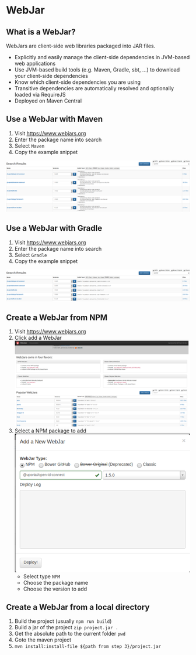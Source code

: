 # WebJar

## What is a WebJar?

WebJars are client-side web libraries packaged into JAR files.

- Explicitly and easily manage the client-side dependencies in JVM-based web applications
- Use JVM-based build tools (e.g. Maven, Gradle, sbt, ...) to download your client-side dependencies
- Know which client-side dependencies you are using
- Transitive dependencies are automatically resolved and optionally loaded via RequireJS
- Deployed on Maven Central

## Use a WebJar with Maven

1. Visit <https://www.webjars.org>
2. Enter the package name into search
3. Select `Maven`
4. Copy the example snippet

![Use maven](../assets/webjars-use-maven.png)

## Use a WebJar with Gradle

1. Visit <https://www.webjars.org>
2. Enter the package name into search
3. Select `Gradle`
4. Copy the example snippet

![Use Gradle](../assets/webjars-use-gradle.png)

## Create a WebJar from NPM

1. Visit <https://www.webjars.org>
2. Click add a WebJar ![WebJars home](../assets/webjars-home.png)
3. Select a NPM package to add ![Selector](../assets/webjars-add.png)
   - Select type `NPM`
   - Choose the package name
   - Choose the version to add

## Create a WebJar from a local directory

1. Build the project (usually `npm run build`)
2. Build a jar of the project `zip project.jar .`
3. Get the absolute path to the current folder `pwd`
4. Goto the maven project
5. `mvn install:install-file ${path from step 3}/project.jar`
